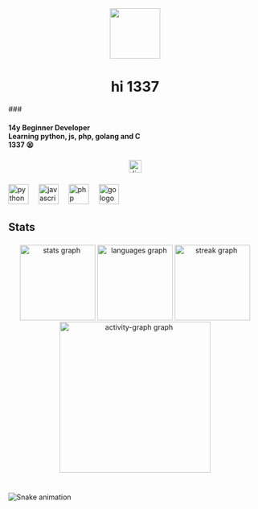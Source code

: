 <div align="center">
  <img height="100" src="https://external-content.duckduckgo.com/iu/?u=https%3A%2F%2Fmedia.tenor.com%2FxCc58fEqFREAAAAM%2Fnerd-nerdy.gif&f=1&nofb=1&ipt=5b581f595205b06af69464dcc41894c376b2783323c71eb10114b41b9123d23d&ipo=images"  />
</div>

###

<h1 align="center">hi 1337</h1>
###

<h4 align="left">14y Beginner Developer<br>Learning python, js, php, golang and C<br>1337 😫</h4>

###

<div align="center">
  <a href="https://discord.gg/HqdZGq56r7" target="_blank">
    <img src="https://img.shields.io/static/v1?message=Discord&logo=discord&label=&color=7289DA&logoColor=white&labelColor=&style=for-the-badge" height="25" alt="discord logo"  />
  </a>
</div>

###

<div align="left">
  <img src="https://skillicons.dev/icons?i=py" height="40" alt="python logo"  />
  <img width="12" />
  <img src="https://skillicons.dev/icons?i=js" height="40" alt="javascript logo"  />
  <img width="12" />
  <img src="https://skillicons.dev/icons?i=php" height="40" alt="php logo"  />
  <img width="12" />
  <img src="https://skillicons.dev/icons?i=go" height="40" alt="go logo"  />
</div>

###

<h2 align="left">Stats</h2>

###

<div align="center">
  <img src="https://github-readme-stats.vercel.app/api?username=311nerd&hide_title=false&hide_rank=false&show_icons=true&include_all_commits=true&count_private=true&disable_animations=false&theme=graywhite&locale=en&hide_border=false&order=1" height="150" alt="stats graph"  />
  <img src="https://github-readme-stats.vercel.app/api/top-langs?username=311nerd&locale=en&hide_title=false&layout=compact&card_width=320&langs_count=5&theme=graywhite&hide_border=false&order=2" height="150" alt="languages graph"  />
  <img src="https://streak-stats.demolab.com?user=311nerd&locale=en&mode=daily&theme=graywhite&hide_border=false&border_radius=5&order=3" height="150" alt="streak graph"  />
  <img src="https://github-readme-activity-graph.vercel.app/graph?username=311nerd&radius=16&theme=minimal&area=true&order=5" height="300" alt="activity-graph graph"  />
</div>

###

<br clear="both">

<img src="https://raw.githubusercontent.com/311nerd/311nerd/output/snake.svg" alt="Snake animation" />

###
